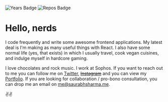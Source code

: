 ![Years Badge](https://badges.pufler.dev/years/saurabhiam?style=flat-square)
![Repos Badge](https://badges.pufler.dev/repos/saurabhiam?style=flat-square)

# Hello, nerds

I code frequently and write some awesome frontend applications. My latest deal is I'm making as many useful things with React. I also have some normal life (yes, that exists) in which I usually travel, cook vegan cuisines, and indulge myself in hardcore gaming.

I love chocolates and rock music. I work at Sophos. If you want to reach out to me you can follow me on [Twitter](https://twitter.com/saurabhiam), [~~Instagram~~](https://instagram.com/saurabhiam) and you can view my [Portfolio](https://saurabhsharma.me). If you are looking for collaboration / pro-bono consultation, you can drop me an email on <me@saurabhsharma.me>.

✌️✌️
